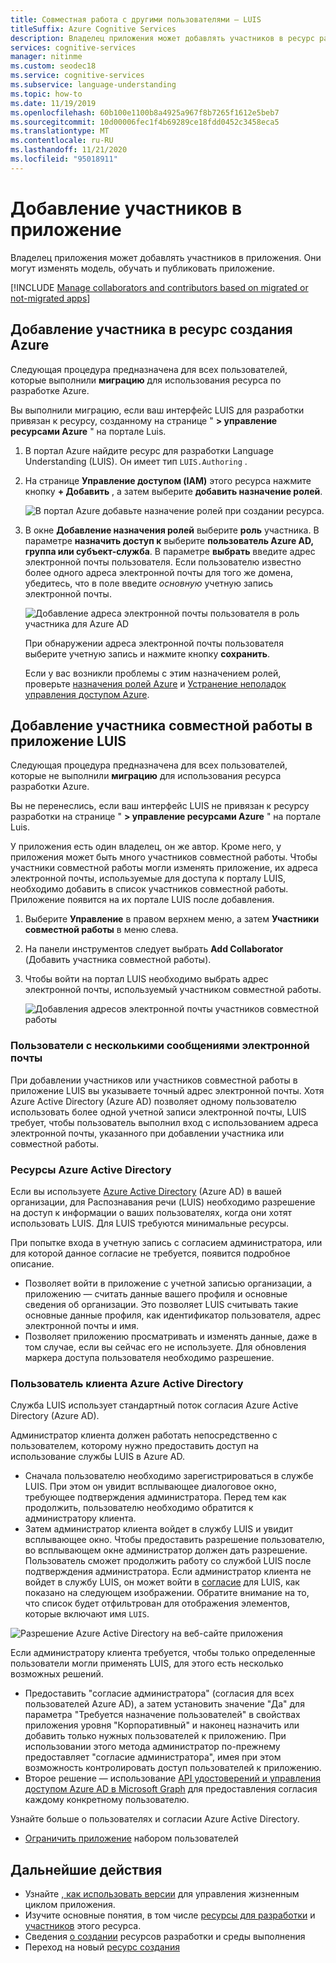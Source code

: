 ```yaml
---
title: Совместная работа с другими пользователями — LUIS
titleSuffix: Azure Cognitive Services
description: Владелец приложения может добавлять участников в ресурс разработки. Эти участники могут изменять модель, обучать и публиковать приложение.
services: cognitive-services
manager: nitinme
ms.custom: seodec18
ms.service: cognitive-services
ms.subservice: language-understanding
ms.topic: how-to
ms.date: 11/19/2019
ms.openlocfilehash: 60b100e1100b8a4925a967f8b7265f1612e5beb7
ms.sourcegitcommit: 10d00006fec1f4b69289ce18fdd0452c3458eca5
ms.translationtype: MT
ms.contentlocale: ru-RU
ms.lasthandoff: 11/21/2020
ms.locfileid: "95018911"
---
```

# <a name="add-contributors-to-your-app"></a>Добавление участников в приложение

Владелец приложения может добавлять участников в приложения. Они могут изменять модель, обучать и публиковать приложение.

[!INCLUDE [Manage collaborators and contributors based on migrated or not-migrated apps](./includes/manage-contributor-collaborator-migration.md)]

## <a name="add-contributor-to-azure-authoring-resource"></a>Добавление участника в ресурс создания Azure

Следующая процедура предназначена для всех пользователей, которые выполнили **миграцию** для использования ресурса по разработке Azure.

Вы выполнили миграцию, если ваш интерфейс LUIS для разработки привязан к ресурсу, созданному на странице " **> управление ресурсами Azure** " на портале Luis.

1. В портал Azure найдите ресурс для разработки Language Understanding (LUIS). Он имеет тип `LUIS.Authoring` .
1. На странице **Управление доступом (IAM)** этого ресурса нажмите кнопку **+ Добавить** , а затем выберите **добавить назначение ролей**.

    ![В портал Azure добавьте назначение ролей при создании ресурса.](./media/luis-how-to-collaborate/authoring-resource-access-control-add-role.png)

1. В окне **Добавление назначения ролей** выберите **роль** участника. В параметре **назначить доступ к** выберите **пользователь Azure AD, группа или субъект-служба**. В параметре **выбрать** введите адрес электронной почты пользователя. Если пользователю известно более одного адреса электронной почты для того же домена, убедитесь, что в поле введите _основную_ учетную запись электронной почты.

    ![Добавление адреса электронной почты пользователя в роль участника для Azure AD](./media/luis-how-to-collaborate/add-role-assignment-for-contributor.png)

    При обнаружении адреса электронной почты пользователя выберите учетную запись и нажмите кнопку **сохранить**.

    Если у вас возникли проблемы с этим назначением ролей, проверьте [назначения ролей Azure](../../role-based-access-control/role-assignments-portal.md) и [Устранение неполадок управления доступом Azure](../../role-based-access-control/troubleshooting.md#problems-with-azure-role-assignments).

## <a name="add-collaborator-to-luis-app"></a>Добавление участника совместной работы в приложение LUIS

Следующая процедура предназначена для всех пользователей, которые не выполнили **миграцию** для использования ресурса разработки Azure.

Вы не перенеслись, если ваш интерфейс LUIS не привязан к ресурсу разработки на странице " **> управление ресурсами Azure** " на портале Luis.

У приложения есть один владелец, он же автор. Кроме него, у приложения может быть много участников совместной работы. Чтобы участники совместной работы могли изменять приложение, их адреса электронной почты, используемые для доступа к порталу LUIS, необходимо добавить в список участников совместной работы. Приложение появится на их портале LUIS после добавления.

1. Выберите **Управление** в правом верхнем меню, а затем **Участники совместной работы** в меню слева.

1. На панели инструментов следует выбрать **Add Collaborator** (Добавить участника совместной работы).

1. Чтобы войти на портал LUIS необходимо выбрать адрес электронной почты, используемый участником совместной работы.

    ![Добавления адресов электронной почты участников совместной работы](./media/luis-how-to-collaborate/add-collaborator-pop-up.png)


### <a name="users-with-multiple-emails"></a>Пользователи с несколькими сообщениями электронной почты

При добавлении участников или участников совместной работы в приложение LUIS вы указываете точный адрес электронной почты. Хотя Azure Active Directory (Azure AD) позволяет одному пользователю использовать более одной учетной записи электронной почты, LUIS требует, чтобы пользователь выполнил вход с использованием адреса электронной почты, указанного при добавлении участника или совместной работы.

<a name="owner-and-collaborators"></a>

### <a name="azure-active-directory-resources"></a>Ресурсы Azure Active Directory

Если вы используете [Azure Active Directory](../../active-directory/index.yml) (Azure AD) в вашей организации, для Распознавания речи (LUIS) необходимо разрешение на доступ к информации о ваших пользователях, когда они хотят использовать LUIS. Для LUIS требуются минимальные ресурсы.

При попытке входа в учетную запись с согласием администратора, или для которой данное согласие не требуется, появится подробное описание.

* Позволяет войти в приложение с учетной записью организации, а приложению — считать данные вашего профиля и основные сведения об организации. Это позволяет LUIS считывать такие основные данные профиля, как идентификатор пользователя, адрес электронной почты и имя.
* Позволяет приложению просматривать и изменять данные, даже в том случае, если вы сейчас его не используете. Для обновления маркера доступа пользователя необходимо разрешение.


### <a name="azure-active-directory-tenant-user"></a>Пользователь клиента Azure Active Directory

Служба LUIS использует стандартный поток согласия Azure Active Directory (Azure AD).

Администратор клиента должен работать непосредственно с пользователем, которому нужно предоставить доступ на использование службы LUIS в Azure AD.

* Сначала пользователю необходимо зарегистрироваться в службе LUIS. При этом он увидит всплывающее диалоговое окно, требующее подтверждения администратора. Перед тем как продолжить, пользователю необходимо обратится к администратору клиента.
* Затем администратор клиента войдет в службу LUIS и увидит всплывающее окно. Чтобы предоставить разрешение пользователю, во всплывающем окне администратор должен дать разрешение. Пользователь сможет продолжить работу со службой LUIS после подтверждения администратора. Если администратор клиента не войдет в службу LUIS, он может войти в [согласие](https://account.activedirectory.windowsazure.com/r#/applications) для LUIS, как показано на следующем изображении. Обратите внимание на то, что список будет отфильтрован для отображения элементов, которые включают имя `LUIS`.

![Разрешение Azure Active Directory на веб-сайте приложения](./media/luis-how-to-collaborate/tenant-permissions.png)

Если администратору клиента требуется, чтобы только определенные пользователи могли применять LUIS, для этого есть несколько возможных решений.
* Предоставить "согласие администратора" (согласия для всех пользователей Azure AD), а затем установить значение "Да" для параметра "Требуется назначение пользователей" в свойствах приложения уровня "Корпоративный" и наконец назначить или добавить только нужных пользователей к приложению. При использовании этого метода администратор по-прежнему предоставляет "согласие администратора", имея при этом возможность контролировать доступ пользователей к приложению.
* Второе решение — использование [API удостоверений и управления доступом Azure AD в Microsoft Graph](/graph/azuread-identity-access-management-concept-overview) для предоставления согласия каждому конкретному пользователю.

Узнайте больше о пользователях и согласии Azure Active Directory.
* [Ограничить приложение](../../active-directory/develop/howto-restrict-your-app-to-a-set-of-users.md) набором пользователей

## <a name="next-steps"></a>Дальнейшие действия

* Узнайте [, как использовать версии](luis-how-to-manage-versions.md) для управления жизненным циклом приложения.
* Изучите основные понятия, в том числе [ресурсы для разработки](luis-how-to-azure-subscription.md#authoring-key) и [участников](luis-how-to-azure-subscription.md#contributions-from-other-authors) этого ресурса.
* Сведения [о создании](luis-how-to-azure-subscription.md) ресурсов разработки и среды выполнения
* Переход на новый [ресурс создания](luis-migration-authoring.md)